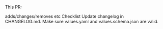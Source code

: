 This PR:

adds/changes/removes etc
Checklist
 Update changelog in CHANGELOG.md.
 Make sure values.yaml and values.schema.json are valid.
